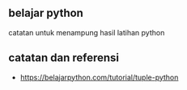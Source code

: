 ## belajar python
catatan untuk menampung hasil latihan python

## catatan dan  referensi
- https://belajarpython.com/tutorial/tuple-python
